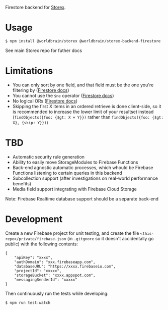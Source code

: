 Firestore backend for [Storex](https://github.com/WorldBrain/storex).

Usage
=====

```
$ npm install @worldbrain/storex @worldbrain/storex-backend-firestore
````

See main Storex repo for futher docs

Limitations
===========

- You can only sort by one field, and that field must be the one you're filtering by ([Firestore docs](https://firebase.google.com/docs/firestore/query-data/order-limit-data))
- You cannot use the `$ne` operator ([Firestore docs](https://firebase.google.com/docs/firestore/query-data/queries#query_limitations))
- No logical ORs ([Firestore docs](https://firebase.google.com/docs/firestore/query-data/queries#query_limitations))
- Skipping the first X items in an ordered retrieve is done client-side, so it is recommended to increase the lower limit of your resultset instead (`findObjects({foo: {$gt: X + Y}})` rather than `findObjects({foo: {$gt: X}, {skip: Y}})`)

TBD
===

- Automatic security rule generation
- Ability to easily move StorageModules to Firebase Functions
- Back-end agnostic automatic processes, which whould be Firebase Functions listening to certain queries in this backend
- Subcollection support (after investigations on real-world performance benefits)
- Media field support integrating with Firebase Cloud Storage

Note: Firebase Realtime database support should be a separate back-end

Development
===========

Create a new Firebase project for unit testing, and create the file `<this-repo>/private/firebase.json` (in `.gitgnore` so it doesn't accidentally go public) with the following contents:

```
{
    "apiKey": "xxxx",
    "authDomain": "xxx.firebaseapp.com",
    "databaseURL": "https://xxxx.firebaseio.com",
    "projectId": "xxxxx",
    "storageBucket": "xxxx.appspot.com",
    "messagingSenderId": "xxxxx"
}
```

Then continuously run the tests while developing:
```
$ npm run test:watch
```
